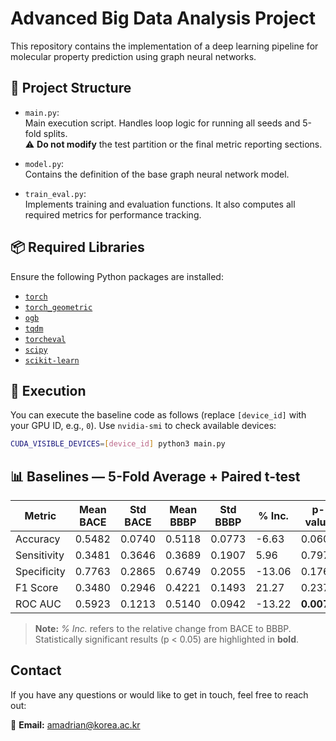 # Advanced Big Data Analysis Project

This repository contains the implementation of a deep learning pipeline for molecular property prediction using graph neural networks.

## 📁 Project Structure

- `main.py`:  
  Main execution script. Handles loop logic for running all seeds and 5-fold splits.  
  ⚠️ **Do not modify** the test partition or the final metric reporting sections.


- `model.py`:  
  Contains the definition of the base graph neural network model.


- `train_eval.py`:  
  Implements training and evaluation functions. It also computes all required metrics for performance tracking.

## 📦 Required Libraries

Ensure the following Python packages are installed:

- [`torch`](https://pytorch.org/get-started/locally/)
- [`torch_geometric`](https://pytorch-geometric.readthedocs.io/en/latest/install/installation.html)
- [`ogb`](https://ogb.stanford.edu/docs/home/)
- [`tqdm`](https://tqdm.github.io/)
- [`torcheval`](https://docs.pytorch.org/torcheval/stable/)
- [`scipy`](https://scipy.org/install/)
- [`scikit-learn`](https://scikit-learn.org/stable/install.html)


## 🚀 Execution
You can execute the baseline code as follows (replace `[device_id]` with your GPU ID, e.g., `0`). Use `nvidia-smi` to check available devices:

```bash
CUDA_VISIBLE_DEVICES=[device_id] python3 main.py
```

## 📊 Baselines — 5-Fold Average + Paired t-test

| Metric      | Mean BACE | Std BACE | Mean BBBP | Std BBBP | % Inc. | p-value |
|-------------|-----------|----------|-----------|----------|--------|---------|
| Accuracy    | 0.5482    | 0.0740   | 0.5118    | 0.0773   | -6.63  | 0.0603  |
| Sensitivity | 0.3481    | 0.3646   | 0.3689    | 0.1907   |  5.96  | 0.7971  |
| Specificity | 0.7763    | 0.2865   | 0.6749    | 0.2055   | -13.06 | 0.1767  |
| F1 Score    | 0.3480    | 0.2946   | 0.4221    | 0.1493   | 21.27  | 0.2372  |
| ROC AUC     | 0.5923    | 0.1213   | 0.5140    | 0.0942   | -13.22 | **0.0078**  |

> **Note:** *% Inc.* refers to the relative change from BACE to BBBP.  
> Statistically significant results (p < 0.05) are highlighted in **bold**.


## Contact

If you have any questions or would like to get in touch, feel free to reach out:

📧 **Email:** [amadrian@korea.ac.kr](mailto:amadrian@korea.ac.kr)
